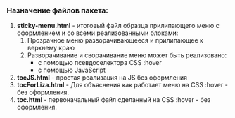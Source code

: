 ### Назначение файлов пакета:
1. **sticky-menu.html** - итоговый файл образца прилипающего меню с оформлением и со всеми реализованными блоками:
    1. Прозрачное меню разворачивающееся и прилипающее к верхнему краю
    2. Разворачивание и сворачивание меню может быть реализовано:
        - с помощью псевдоселектора CSS :hover
        - с помощью JavaScript
2. **tocJS.html** - простая реализация на JS без оформления
3. **tocForLiza.html** - Для объяснения как работает меню на CSS :hover - без оформления.
4. **toc.html** - первоначальный файл сделанный на CSS :hover - без оформления.